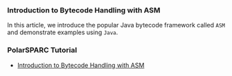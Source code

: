 ### Introduction to Bytecode Handling with ASM

In this article, we introduce the popular Java bytecode framework called `ASM` and demonstrate examples using
`Java`.

### PolarSPARC Tutorial

* [Introduction to Bytecode Handling with ASM](https://www.polarsparc.com/xhtml/IntroToASM.html)
